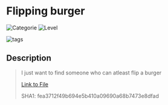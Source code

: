# Flipping burger
![Categorie](https://img.shields.io/badge/Category-Binary%20Exploitation-red?style=for-the-badge) ![Level](https://img.shields.io/badge/Difficulty-Easy-green?style=for-the-badge)

![tags](https://img.shields.io/badge/Tag-AES%20%20Python-blue)

## Description
> I just want to find someone who can atleast flip a burger 
>
> [Link to File](./server.py)
>
> SHA1: fea3712f49b694e5b410a09690a68b7473e8dfad

